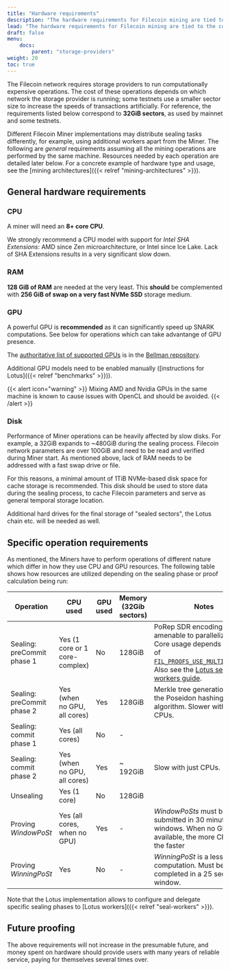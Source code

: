 ```yaml
---
title: "Hardware requirements"
description: "The hardware requirements for Filecoin mining are tied to the computational resources needed to seal a sector and generating regular Proof of Spacetime for every sealed sector."
lead: "The hardware requirements for Filecoin mining are tied to the computational resources needed to seal a sector and generating regular Proof of Spacetime for every sealed sector."
draft: false
menu:
    docs:
        parent: "storage-providers"
weight: 20
toc: true
---
```


The Filecoin network requires storage providers to run computationally expensive operations. The cost of these operations depends on which network the storage provider is running; some testnets use a smaller sector size to increase the speeds of transactions artificially. For reference, the requirements listed below correspond to **32GiB sectors**, as used by mainnet and some testnets.

Different Filecoin Miner implementations may distribute sealing tasks differently, for example, using additional workers apart from the Miner. The following are _general_ requirements assuming all the mining operations are performed by the same machine. Resources needed by each operation are detailed later below. For a concrete example of hardware type and usage, see the [mining architectures]({{< relref "mining-architectures" >}}).

## General hardware requirements

### CPU

A miner will need an **8+ core CPU**.

We strongly recommend a CPU model with support for _Intel SHA Extensions_: AMD since Zen microarchitecture, or Intel since Ice Lake. Lack of SHA Extensions results in a very significant slow down.

### RAM

**128 GiB of RAM** are needed at the very least. This **should** be complemented with **256 GiB of swap on a very fast NVMe SSD** storage medium.

### GPU

A powerful GPU is **recommended** as it can significantly speed up SNARK computations. See below for operations which can take advantange of GPU presence.

The [authoritative list of supported GPUs](https://github.com/filecoin-project/bellman#supported--tested-cards) is in the [Bellman repository](https://github.com/filecoin-project/bellman#supported--tested-cards).

Additional GPU models need to be enabled manually ([instructions for Lotus]({{< relref "benchmarks" >}})).

{{< alert icon="warning" >}}
Mixing AMD and Nvidia GPUs in the same machine is known to cause issues with OpenCL and should be avoided.
{{< /alert >}}

### Disk

Performance of Miner operations can be heavily affected by slow disks. For example, a 32GiB expands to ~480GiB during the sealing process. Filecoin network parameters are over 100GiB and need to be read and verified during Miner start. As mentioned above, lack of RAM needs to be addressed with a fast swap drive or file.

For this reasons, a minimal amount of 1TiB NVMe-based disk space for cache storage is recommended. This disk should be used to store data during the sealing process, to cache Filecoin parameters and serve as general temporal storage location.

Additional hard drives for the final storage of "sealed sectors", the Lotus chain etc. will be needed as well.

## Specific operation requirements

As mentioned, the Miners have to perform operations of different nature which differ in how they use CPU and GPU resources. The following table shows how resources are utilized depending on the sealing phase or proof calculation being run:

| Operation                  | CPU used                       | GPU used | Memory (32Gib sectors) | Notes                                                                                                                                                                                                                                       |
| -------------------------- | ------------------------------ | -------- | ---------------------- | ------------------------------------------------------------------------------------------------------------------------------------------------------------------------------------------------------------------------------------------- |
| Sealing: preCommit phase 1 | Yes (1 core or 1 core-complex) | No       | 128GiB                 | PoRep SDR encoding. Not amenable to parallelization. Core usage depends on value of [`FIL_PROOFS_USE_MULTICORE_SDR`](https://github.com/filecoin-project/rust-fil-proofs/). Also see the [Lotus seal workers guide](lotus/seal-workers.md). |
| Sealing: preCommit phase 2 | Yes (when no GPU, all cores)   | Yes      | 128GiB                 | Merkle tree generation using the Poseidon hashing algorithm. Slower with just CPUs.                                                                                                                                                         |
| Sealing: commit phase 1    | Yes (all cores)                | No       | -                      |                                                                                                                                                                                                                                             |
| Sealing: commit phase 2    | Yes (when no GPU, all cores)   | Yes      | ~ 192GiB               | Slow with just CPUs.                                                                                                                                                                                                                        |
| Unsealing                  | Yes (1 core)                   | No       | 128GiB                 |                                                                                                                                                                                                                                             |
| Proving _WindowPoSt_       | Yes (all cores, when no GPU)   | Yes      | -                      | _WindowPoSts_ must be submitted in 30 minute windows. When no GPU available, the more CPU cores the faster                                                                                                                                  |
| Proving _WinningPoSt_      | Yes                            | No       | -                      | _WinningPoSt_ is a less intensive computation. Must be completed in a 25 seconds window.                                                                                                                                                    |

Note that the Lotus implementation allows to configure and delegate specific sealing phases to [Lotus workers]({{< relref "seal-workers" >}}).

## Future proofing

The above requirements will not increase in the presumable future, and money spent on hardware should provide users with many years of reliable service, paying for themselves several times over.
